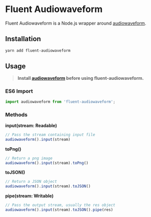 # Fluent Audiowaveform
Fluent Audiowaveform is a Node.js wrapper around [audiowaveform](https://github.com/bbc/audiowaveform).

## Installation
```sh
yarn add fluent-audiowaveform
```

## Usage
>**Install [audiowaveform](https://github.com/bbc/audiowaveform) before using fluent-audiowaveform.**
### ES6 Import
```typescript
import audiowaveform from 'fluent-audiowaveform';
```

### Methods
**input(stream: Readable)**
```typescript
// Pass the stream containing input file
audiowaveform().input(stream)
```
**toPng()**
```typescript
// Return a png image
audiowaveform().input(stream).toPng()
```
**toJSON()**
```typescript
// Return a JSON object
audiowaveform().input(stream).toJSON()
```
**pipe(stream: Writable)**
```typescript
// Pass the output stream, usually the res object
audiowaveform().input(stream).toJSON().pipe(res)
```

